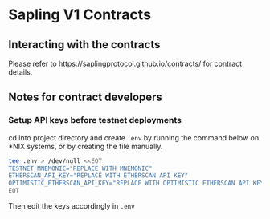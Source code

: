 # Sapling V1 Contracts

## Interacting with the contracts
Please refer to https://saplingprotocol.github.io/contracts/ for contract details.

## Notes for contract developers

### Setup API keys before testnet deployments
cd into project directory and create ```.env``` by running the command below on *NIX systems, or by creating the file manually.

```sh
tee .env > /dev/null <<EOT
TESTNET_MNEMONIC="REPLACE WITH MNEMONIC"
ETHERSCAN_API_KEY="REPLACE WITH ETHERSCAN API KEY"
OPTIMISTIC_ETHERSCAN_API_KEY="REPLACE WITH OPTIMISTIC ETHERSCAN API KEY"
EOT
```

Then edit the keys accordingly in `.env`
